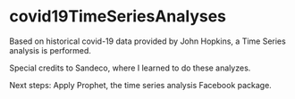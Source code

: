 # covid19TimeSeriesAnalyses
Based on historical covid-19 data provided by John Hopkins, a Time Series analysis is performed.  

Special credits to Sandeco, where I learned to do these analyzes.

Next steps: Apply Prophet, the time series analysis Facebook package.
